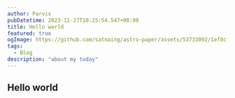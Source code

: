 ```yaml
---
author: Parvis
pubDatetime: 2023-11-27T10:25:54.547+08:00
title: Hello world
featured: true
ogImage: https://github.com/satnaing/astro-paper/assets/53733092/1ef0cf03-8137-4d67-ac81-84a032119e3a
tags:
  - Blog
description: "about my today"
---
```


## Hello world

